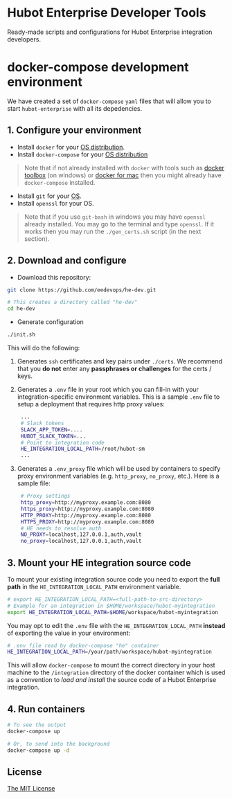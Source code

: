 # Hubot Enterprise Developer Tools
Ready-made scripts and configurations for Hubot Enterprise integration developers.

# docker-compose development environment

We have created a set of `docker-compose` `yaml` files that will allow you
to start `hubot-enterprise` with all its depedencies.  

## 1. Configure your environment

* Install `docker` for your [OS distribution](https://docs.docker.com/engine/installation/).
* Install `docker-compose` for your [OS distribution](https://docs.docker.com/compose/install/)

> Note that if not already installed with `docker` with tools 
> such as [docker toolbox](https://docs.docker.com/toolbox/overview/) 
> (on windows) or [docker for mac](https://docs.docker.com/engine/installation/mac/)
> then you might already have `docker-compose` installed. 

* Install `git` for your [OS](https://git-scm.com/downloads).
* Install `openssl` for your OS.

> Note that if you use `git-bash` in windows you may have `openssl` already
> installed. You may go to the terminal and type `openssl`. If it works
> then you may run the `./gen_certs.sh` script (in the next section).

## 2. Download and configure

* Download this repository:

```bash
git clone https://github.com/eedevops/he-dev.git

# This creates a directory called "he-dev"
cd he-dev
```

* Generate configuration

```bash
./init.sh
```
This will do the following:

1. Generates `ssh` certificates and key pairs under `./certs`. We recommend 
   that you **do not** enter any **passphrases or challenges** for the certs / keys.
2. Generates a `.env` file in your root which you can fill-in with your 
   integration-specific environment variables. This is a sample `.env` file to
   setup a deployment that requires http proxy values:
   
   ```bash
    ...
    # Slack tokens
    SLACK_APP_TOKEN=....
    HUBOT_SLACK_TOKEN=...
    # Point to integration code
    HE_INTEGRATION_LOCAL_PATH=/root/hubot-sm
    ...
   ```
3. Generates a `.env_proxy` file which will be used by containers to 
   specify proxy environment variables (e.g. `http_proxy`, `no_proxy`, etc.).
   Here is a sample file:

   ```bash
    # Proxy settings
    http_proxy=http://myproxy.example.com:8080
    https_proxy=http://myproxy.example.com:8080
    HTTP_PROXY=http://myproxy.example.com:8080
    HTTPS_PROXY=http://myproxy.example.com:8080
    # HE needs to resolve auth
    NO_PROXY=localhost,127.0.0.1,auth,vault
    no_proxy=localhost,127.0.0.1,auth,vault
   ```
   
## 3. Mount your HE integration source code

To mount your existing integration source code you need to export the
**full path** in the `HE_INTEGRATION_LOCAL_PATH` environment variable.

```bash
# export HE_INTEGRATION_LOCAL_PATH=<full-path-to-src-directory>
# Example for an integration in $HOME/workspace/hubot-myintegration
export HE_INTEGRATION_LOCAL_PATH=$HOME/workspace/hubot-myintegration
```

You may opt to edit the `.env` file with the `HE_INTEGRATION_LOCAL_PATH`
**instead** of exporting the value in your environment:

```bash
# .env file read by docker-compose "he" container
HE_INTEGRATION_LOCAL_PATH=/your/path/workspace/hubot-myintegration
```

This will allow `docker-compose` to mount the correct directory in your 
host machine to the `/integration` directory of the docker container
which is used as a convention to _load and install_ the source code
of a Hubot Enterprise integration. 

## 4. Run containers

```bash
# To see the output
docker-compose up

# Or, to send into the background
docker-compose up -d
```

## License

[The MIT License](/LICENSE)
